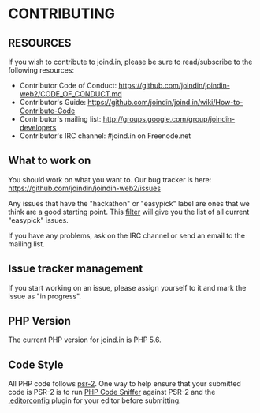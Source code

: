 # CONTRIBUTING

## RESOURCES

If you wish to contribute to joind.in, please be sure to
read/subscribe to the following resources:

 -  Contributor Code of Conduct: https://github.com/joindin/joindin-web2/CODE_OF_CONDUCT.md
 -  Contributor's Guide:
    https://github.com/joindin/joind.in/wiki/How-to-Contribute-Code
 -  Contributor's mailing list:
    http://groups.google.com/group/joindin-developers
 -  Contributor's IRC channel:
    #joind.in on Freenode.net

## What to work on

You should work on what you want to. Our bug tracker is
here: https://github.com/joindin/joindin-web2/issues

Any issues that have the "hackathon" or "easypick" label are ones that we think
are a good starting point. This [filter](https://github.com/joindin/joindin-web2/issues?q=is%3Aopen+is%3Aissue+label%3Aeasypick) will give you the list of all
current "easypick" issues.

If you have any problems, ask on the IRC channel or send an email to
the mailing list.

## Issue tracker management

If you start working on an issue, please assign yourself to it and mark the issue as "in progress".

## PHP Version

The current PHP version for joind.in is PHP 5.6.

## Code Style

All PHP code follows [psr-2](http://www.php-fig.org/psr/psr-2/). One way to help ensure that your submitted code is PSR-2 is to run [PHP Code Sniffer](https://github.com/squizlabs/PHP_CodeSniffer) against PSR-2 and the [.editorconfig](http://editorconfig.org/) plugin for your editor before submitting.
